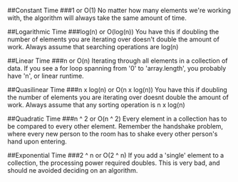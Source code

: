 ##Constant Time 
###1 or O(1)
No matter how many elements we're working with, the algorithm will always take the same amount of time.

##Logarithmic Time
###log(n) or O(log(n))
You have this if doubling the number of elements you are iterating over doesn't double the amount of work. Always assume that searching operations are log(n)

##Linear Time
###n or O(n)
Iterating through all elements in a collection of data. If you see a for loop spanning from '0' to 'array.length', you probably have 'n', or linear runtime.

##Quasilinear Time
###n x log(n) or O(n x log(n))
You have this if doubling the number of elements you are iterating over doesnt double the amount of work. Always assume that any sorting operation is n x log(n)

##Quadratic Time
###n ^ 2 or O(n ^ 2)
Every element in a collection has to be compared to every other element. Remember the handshake problem, where every new person to the room has to shake every other person's hand upon entering.

##Exponential Time
###2 ^ n or O(2 ^ n)
If you add a 'single' element to a collection, the processing power required doubles. This is very bad, and should ne avoided deciding on an algorithm. 